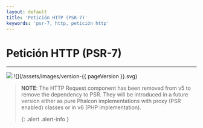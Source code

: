 ```yaml
---
layout: default
title: 'Petición HTTP (PSR-7)'
keywords: 'psr-7, http, petición http'
---
```


# Petición HTTP (PSR-7)
- - -
![](/assets/images/document-status-stable-success.svg) ![](/assets/images/version-{{ pageVersion }}.svg)

> **NOTE**: The HTTP Request component has been removed from v5 to remove the dependency to PSR. They will be introduced in a future version either as pure Phalcon implementations with proxy (PSR enabled) classes or in v6 (PHP implementation). 
> 
> {: .alert .alert-info }
